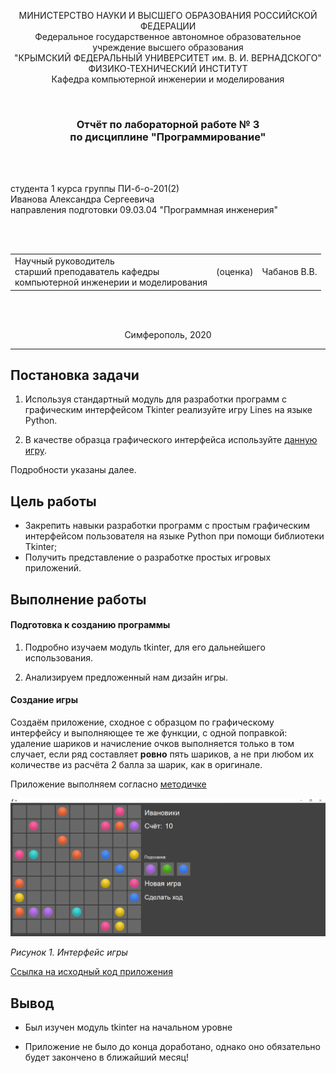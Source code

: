 <p align="center">МИНИСТЕРСТВО НАУКИ  И ВЫСШЕГО ОБРАЗОВАНИЯ РОССИЙСКОЙ ФЕДЕРАЦИИ<br>
Федеральное государственное автономное образовательное учреждение высшего образования<br>
"КРЫМСКИЙ ФЕДЕРАЛЬНЫЙ УНИВЕРСИТЕТ им. В. И. ВЕРНАДСКОГО"<br>
ФИЗИКО-ТЕХНИЧЕСКИЙ ИНСТИТУТ<br>
Кафедра компьютерной инженерии и моделирования</p>
<br>
<h3 align="center">Отчёт по лабораторной работе № 3<br> по дисциплине "Программирование"</h3>

<br><br>

<p>студента 1 курса группы ПИ-б-о-201(2)<br>
Иванова Александра Сергеевича<br>
направления подготовки 09.03.04 "Программная инженерия"</p>


<br><br>
<table>
<tr><td>Научный руководитель<br> старший преподаватель кафедры<br> компьютерной инженерии и моделирования</td>
<td>(оценка)</td>
<td>Чабанов В.В.</td>
</tr>
</table>
<br><br>

<p align="center">Симферополь, 2020</p>
<hr>

## Постановка задачи

1. Используя стандартный модуль для разработки программ с графическим интерфейсом Tkinter реализуйте игру Lines на языке Python.

2. В качестве образца графического интерфейса используйте [данную игру](http://game-shariki.ru/linii-2).

Подробности указаны далее.

## Цель работы

- Закрепить навыки разработки программ с простым графическим интерфейсом пользователя на языке Python при помощи библиотеки Tkinter;
- Получить представление о разработке простых игровых приложений.

## Выполнение работы

#### Подготовка к созданию программы

1. Подробно изучаем модуль tkinter, для его дальнейшего использования.

2. Анализируем предложенный нам дизайн игры.

#### Создание игры

Создаём приложение, сходное с образцом по графическому интерфейсу и выполняющее те же функции, с одной поправкой: удаление шариков и начисление очков выполняется только в том случает, если ряд составляет **ровно** пять шариков, а не при любом их количестве из расчёта 2 балла за шарик, как в оригинале.

Приложение выполняем согласно [методичке](https://vladimirchabanov.github.io/lab3.html)

![](./PrtSc/zzz.png)

*Рисунок 1. Интерфейс игры*

[Ссылка на исходный код приложения](./zxc.py/main.py)

## Вывод

- Был изучен модуль tkinter на начальном уровне

- Приложение не было до конца доработано, однако оно обязательно будет закончено в ближайший месяц!